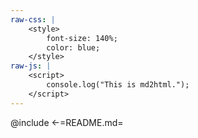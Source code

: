 ```yaml
---
raw-css: |
    <style>
        font-size: 140%;
        color: blue;
    </style>
raw-js: |
    <script>
        console.log("This is md2html.");
    </script>
---
```


@include <-=README.md=
